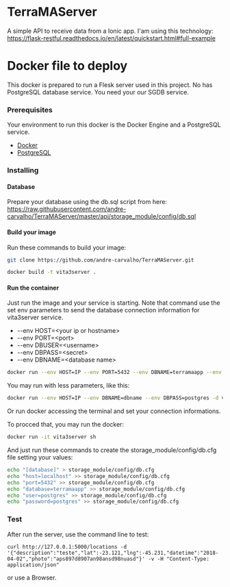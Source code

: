 # TerraMAServer
A simple API to receive data from a Ionic app.
I'am using this technology: https://flask-restful.readthedocs.io/en/latest/quickstart.html#full-example

# Docker file to deploy

This docker is prepared to run a Flesk server used in this project. No has PostgreSQL database service. You need your our SGDB service.

### Prerequisites

Your environment to run this docker is the Docker Engine and a PostgreSQL service.

- [Docker](https://docs.docker.com/install/)
- [PostgreSQL](https://www.postgresql.org/)

### Installing

#### Database

Prepare your database using the db.sql script from here: https://raw.githubusercontent.com/andre-carvalho/TerraMAServer/master/api/storage_module/config/db.sql

#### Build your image

Run these commands to build your image:

```sh
git clone https://github.com/andre-carvalho/TerraMAServer.git

docker build -t vita3server .
```

#### Run the container

Just run the image and your service is starting. Note that command use the set env parameters to send the database connection information for vita3server service.

* --env HOST=&lt;your ip or hostname&gt;
* --env PORT=&lt;port&gt;
* --env DBUSER=&lt;username&gt;
* --env DBPASS=&lt;secret&gt;
* --env DBNAME=&lt;database name&gt;

```sh
docker run --env HOST=IP --env PORT=5432 --env DBNAME=terramaapp --env DBUSER=postgres --env DBPASS=postgres -d vita3server
```

You may run with less parameters, like this:

```sh
docker run --env HOST=IP --env DBNAME=dbname --env DBPASS=postgres -d vita3server
```

Or run docker accessing the terminal and set your connection informations.

To procced that, you may run the docker:

```sh
docker run -it vita3server sh
```
And just run these commands to create the storage_module/config/db.cfg file setting your values:
```sh
echo "[database]" > storage_module/config/db.cfg
echo "host=localhost" >> storage_module/config/db.cfg
echo "port=5432" >> storage_module/config/db.cfg
echo "database=terramaapp" >> storage_module/config/db.cfg
echo "user=postgres" >> storage_module/config/db.cfg
echo "password=postgres" >> storage_module/config/db.cfg
```

### Test

After run the server, use the command line to test:
```
curl http://127.0.0.1:5000/locations -d '{"description":"teste","lat":-23.121,"lng":-45.231,"datetime":"2018-04-02","photo":"aps897d8907an98ansd98nuasd"}' -v -H "Content-Type: application/json"
```
or use a Browser.